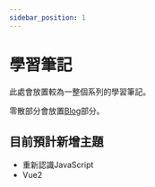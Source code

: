 ```yaml
---
sidebar_position: 1
---
```


# 學習筆記

此處會放置較為一整個系列的學習筆記。

零散部分會放置[Blog](/Blog)部分。

## 目前預計新增主題
* 重新認識JavaScript
* Vue2
